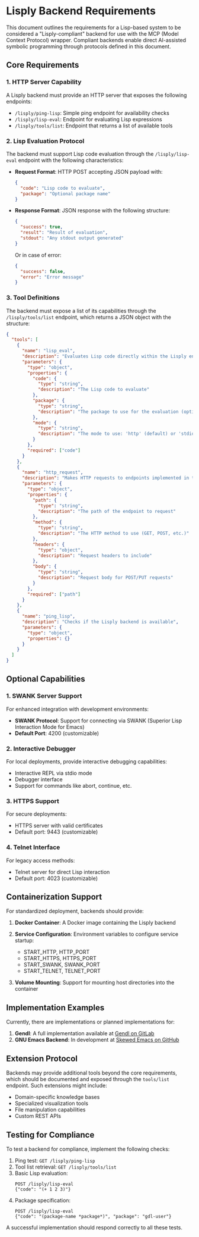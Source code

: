 # Lisply Backend Requirements

This document outlines the requirements for a Lisp-based system to be
considered a "Lisply-compliant" backend for use with the MCP (Model
Context Protocol) wrapper. Compliant backends enable direct
AI-assisted symbolic programming through protocols defined in this
document.

## Core Requirements

### 1. HTTP Server Capability

A Lisply backend must provide an HTTP server that exposes the following endpoints:

- `/lisply/ping-lisp`: Simple ping endpoint for availability checks
- `/lisply/lisp-eval`: Endpoint for evaluating Lisp expressions
- `/lisply/tools/list`: Endpoint that returns a list of available tools

### 2. Lisp Evaluation Protocol

The backend must support Lisp code evaluation through the `/lisply/lisp-eval` endpoint with the following characteristics:

- **Request Format**: HTTP POST accepting JSON payload with:
  ```json
  {
    "code": "Lisp code to evaluate",
    "package": "Optional package name"
  }
  ```

- **Response Format**: JSON response with the following structure:
  ```json
  {
    "success": true,
    "result": "Result of evaluation",
    "stdout": "Any stdout output generated"
  }
  ```
  
  Or in case of error:
  ```json
  {
    "success": false,
    "error": "Error message"
  }
  ```

### 3. Tool Definitions

The backend must expose a list of its capabilities through the `/lisply/tools/list` endpoint, which returns a JSON object with the structure:

```json
{
  "tools": [
    {
      "name": "lisp_eval",
      "description": "Evaluates Lisp code directly within the Lisply environment",
      "parameters": {
        "type": "object",
        "properties": {
          "code": {
            "type": "string",
            "description": "The Lisp code to evaluate"
          },
          "package": {
            "type": "string",
            "description": "The package to use for the evaluation (optional)"
          },
          "mode": {
            "type": "string",
            "description": "The mode to use: 'http' (default) or 'stdio' for interactive REPL"
          }
        },
        "required": ["code"]
      }
    },
    {
      "name": "http_request",
      "description": "Makes HTTP requests to endpoints implemented in the Lisply environment",
      "parameters": {
        "type": "object",
        "properties": {
          "path": {
            "type": "string",
            "description": "The path of the endpoint to request"
          },
          "method": {
            "type": "string",
            "description": "The HTTP method to use (GET, POST, etc.)"
          },
          "headers": {
            "type": "object",
            "description": "Request headers to include"
          },
          "body": {
            "type": "string",
            "description": "Request body for POST/PUT requests"
          }
        },
        "required": ["path"]
      }
    },
    {
      "name": "ping_lisp",
      "description": "Checks if the Lisply backend is available",
      "parameters": {
        "type": "object",
        "properties": {}
      }
    }
  ]
}
```

## Optional Capabilities

### 1. SWANK Server Support

For enhanced integration with development environments:

- **SWANK Protocol**: Support for connecting via SWANK (Superior Lisp Interaction Mode for Emacs)
- **Default Port**: 4200 (customizable)

### 2. Interactive Debugger

For local deployments, provide interactive debugging capabilities:

- Interactive REPL via stdio mode
- Debugger interface
- Support for commands like abort, continue, etc.

### 3. HTTPS Support

For secure deployments:

- HTTPS server with valid certificates
- Default port: 9443 (customizable)

### 4. Telnet Interface

For legacy access methods:

- Telnet server for direct Lisp interaction
- Default port: 4023 (customizable)

## Containerization Support

For standardized deployment, backends should provide:

1. **Docker Container**: A Docker image containing the Lisply backend
2. **Service Configuration**: Environment variables to configure service startup:
   - START_HTTP, HTTP_PORT
   - START_HTTPS, HTTPS_PORT
   - START_SWANK, SWANK_PORT
   - START_TELNET, TELNET_PORT

3. **Volume Mounting**: Support for mounting host directories into the container

## Implementation Examples

Currently, there are implementations or planned implementations for:

1. **Gendl**: A full implementation available at [Gendl on GitLab](https://gitlab.common-lisp.net/gendl/gendl)
2. **GNU Emacs Backend**: In development at [Skewed Emacs on GitHub](https://github.com/gornskew/skewed-emacs.git)

## Extension Protocol

Backends may provide additional tools beyond the core requirements, which should be documented and exposed through the `tools/list` endpoint. Such extensions might include:

- Domain-specific knowledge bases
- Specialized visualization tools
- File manipulation capabilities
- Custom REST APIs

## Testing for Compliance

To test a backend for compliance, implement the following checks:

1. Ping test: `GET /lisply/ping-lisp`
2. Tool list retrieval: `GET /lisply/tools/list`
3. Basic Lisp evaluation: 
   ```
   POST /lisply/lisp-eval
   {"code": "(+ 1 2 3)"}
   ```
4. Package specification:
   ```
   POST /lisply/lisp-eval
   {"code": "(package-name *package*)", "package": "gdl-user"}
   ```

A successful implementation should respond correctly to all these tests.
